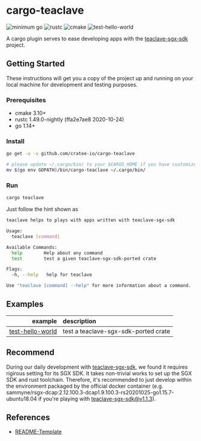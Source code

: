 # cargo-teaclave

![minimum go](https://img.shields.io/badge/go-1.15%2B-blue)
![rustc](https://img.shields.io/badge/rustc-ffa2e7ae8%202020--10--24-blue)
![cmake](https://img.shields.io/badge/cmake-3.10%2B-blue)
![test-hello-world](https://github.com/cratee-io/cargo-teaclave/workflows/test-hello-world/badge.svg)

A cargo plugin serves to ease developing apps with the [teaclave-sgx-sdk][2] project.

## Getting Started
These instructions will get you a copy of the project up and running on your local machine for
development and testing purposes.

### Prerequisites
- cmake 3.10+
- rustc 1.49.0-nightly (ffa2e7ae8 2020-10-24)
- go    1.14+

### Install

```bash
go get -u -v github.com/cratee-io/cargo-teaclave

# please update ~/.cargo/bin/ to your $CARGO_HOME if you have customized it
mv $(go env GOPATH)/bin/cargo-teaclave ~/.cargo/bin/
```

### Run
```bash
cargo teaclave
```

Just follow the hint shown as
```bash
teaclave helps to plays with apps written with teaclave-sgx-sdk

Usage:
  teaclave [command]

Available Commands:
  help        Help about any command
  test        test a given teaclave-sgx-sdk-ported crate

Flags:
  -h, --help   help for teaclave

Use "teaclave [command] --help" for more information about a command.
```

## Examples

example | description
-------:|:-------------
[test-hello-world][4] | test a teaclave-sgx-sdk-ported crate

## Recommend
During our daily development with [teaclave-sgx-sdk][2], we found it requires rigirous setting for
its SGX SDK. It takes non-trivial works to set up the SGX SDK and rust toolchain. Therefore, it's
recommended to just develop within the environment packaged by the official docker container (e.g.
sammyne/rsgx-dcap:2.12.100.3-dcap1.9.100.3-rs20201025-go1.15.7-ubuntu18.04 if you're playing with teaclave-sgx-sdk@v1.1.3).

## References 
- [README-Template][1]

[1]: https://gist.github.com/PurpleBooth/109311bb0361f32d87a2
[2]: https://github.com/apache/incubator-teaclave-sgx-sdk
[4]: ./examples/test-hello-world/README.md